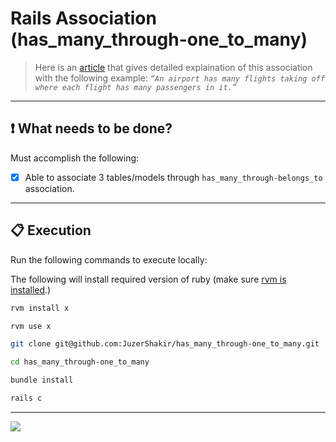 # Rails Association (has_many_through-one_to_many)

> Here is an [article](https://juzer-shakir.medium.com/rails-association-part-2-a563f870e415#2446) that gives detailed explaination of this association with the following example: *`“An airport has many flights taking off where each flight has many passengers in it.”`*

----

## ❗ What needs to be done?
Must accomplish the following:
- [x] Able to associate 3 tables/models through `has_many_through-belongs_to` association.
----


## 📋 Execution

Run the following commands to execute locally:

The following will install required version of ruby (make sure [rvm is installed](https://rvm.io/rvm/install).)
```bash
rvm install x
```
```bash
rvm use x
```
```bash
git clone git@github.com:JuzerShakir/has_many_through-one_to_many.git
```
```bash
cd has_many_through-one_to_many
```
```bash
bundle install
```
```bash
rails c
```

-----

![](https://visitor-badge-reloaded.herokuapp.com/badge?page_id=juzershakir.has_many_through-one_to_many&color=000000&lcolor=000000&style=for-the-badge&logo=Github)

